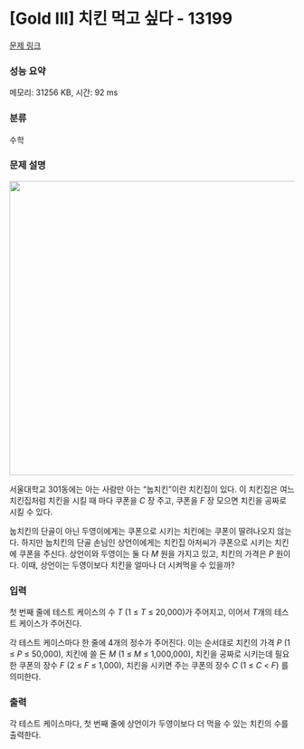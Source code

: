 # [Gold III] 치킨 먹고 싶다 - 13199 

[문제 링크](https://www.acmicpc.net/problem/13199) 

### 성능 요약

메모리: 31256 KB, 시간: 92 ms

### 분류

수학

### 문제 설명

<p style="text-align:center"><img alt="" src="https://onlinejudgeimages.s3-ap-northeast-1.amazonaws.com/problem/13199/chicken.jpg" style="height:520px; width:780px"></p>

<p>서울대학교 301동에는 아는 사람만 아는 “눕치킨”이란 치킨집이 있다. 이 치킨집은 여느 치킨집처럼 치킨을 시킬 때 마다 쿠폰을 <em>C</em> 장 주고, 쿠폰을 <em>F</em> 장 모으면 치킨을 공짜로 시킬 수 있다.</p>

<p>눕치킨의 단골이 아닌 두영이에게는 쿠폰으로 시키는 치킨에는 쿠폰이 딸려나오지 않는다. 하지만 눕치킨의 단골 손님인 상언이에게는 치킨집 아저씨가 쿠폰으로 시키는 치킨에 쿠폰을 주신다. 상언이와 두영이는 둘 다 <em>M</em> 원을 가지고 있고, 치킨의 가격은 <em>P</em> 원이다. 이때, 상언이는 두영이보다 치킨을 얼마나 더 시켜먹을 수 있을까?</p>

### 입력 

 <p>첫 번째 줄에 테스트 케이스의 수 <em>T</em> (1 ≤ <em>T</em> ≤ 20,000)가 주어지고, 이어서 <em>T</em>개의 테스트 케이스가 주어진다.</p>

<p>각 테스트 케이스마다 한 줄에 4개의 정수가 주어진다. 이는 순서대로 치킨의 가격 <em>P</em> (1 ≤ <em>P</em> ≤ 50,000), 치킨에 쓸 돈 <em>M</em> (1 ≤ <em>M</em> ≤ 1,000,000), 치킨을 공짜로 시키는데 필요한 쿠폰의 장수 <em>F</em> (2 ≤ <em>F</em> ≤ 1,000), 치킨을 시키면 주는 쿠폰의 장수 <em>C</em> (1 ≤ <em>C</em> < <em>F</em>) 를 의미한다.</p>

### 출력 

 <p>각 테스트 케이스마다, 첫 번째 줄에 상언이가 두영이보다 더 먹을 수 있는 치킨의 수를 출력한다.</p>

